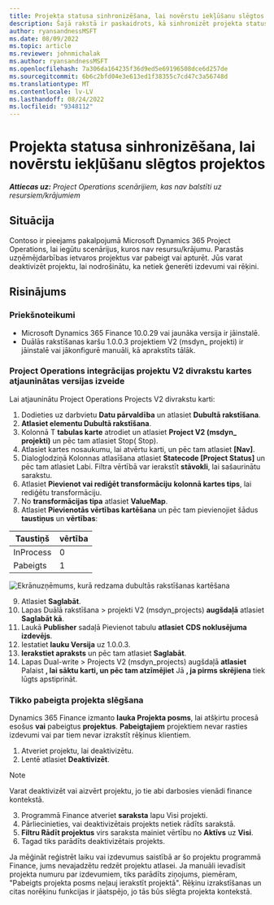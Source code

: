 ```yaml
---
title: Projekta statusa sinhronizēšana, lai novērstu iekļūšanu slēgtos projektos
description: Šajā rakstā ir paskaidrots, kā sinhronizēt projekta statusu, lai novērstu iekļūšanu neaktīvos vai slēgtos projektos.
author: ryansandnessMSFT
ms.date: 08/09/2022
ms.topic: article
ms.reviewer: johnmichalak
ms.author: ryansandnessMSFT
ms.openlocfilehash: 7a306da164235f36d9ed5e69196508dce6d257de
ms.sourcegitcommit: 6b6c2bfd04e3e613ed1f38355c7cd47c3a56748d
ms.translationtype: MT
ms.contentlocale: lv-LV
ms.lasthandoff: 08/24/2022
ms.locfileid: "9348112"
---
```

# <a name="sync-project-status-to-prevent-entry-against-closed-projects"></a>Projekta statusa sinhronizēšana, lai novērstu iekļūšanu slēgtos projektos

_**Attiecas uz:** Project Operations scenārijiem, kas nav balstīti uz resursiem/krājumiem_

## <a name="scenario"></a>Situācija

Contoso ir pieejams pakalpojumā Microsoft Dynamics 365 Project Operations, lai iegūtu scenārijus, kuros nav resursu/krājumu. Parastās uzņēmējdarbības ietvaros projektus var pabeigt vai apturēt. Jūs varat deaktivizēt projektu, lai nodrošinātu, ka netiek ģenerēti izdevumi vai rēķini.

## <a name="solution"></a>Risinājums

### <a name="prerequisites"></a>Priekšnoteikumi

-   Microsoft Dynamics 365 Finance 10.0.29 vai jaunāka versija ir jāinstalē.
-   Duālās rakstīšanas karšu 1.0.0.3 projektiem V2 (msdyn\_ projekti) ir jāinstalē vai jākonfigurē manuāli, kā aprakstīts tālāk.

### <a name="create-an-updated-version-of-the-project-operations-integration-projects-v2-dual-write-map"></a>Project Operations integrācijas projektu V2 divrakstu kartes atjauninātas versijas izveide

Lai atjauninātu Project Operations Projects V2 divrakstu karti:

1. Dodieties uz darbvietu **Datu pārvaldība** un atlasiet **Dubultā rakstīšana**.
2. **Atlasiet elementu Dubultā rakstīšana**.
3. Kolonnā T **tabulas karte** atrodiet un atlasiet **Project V2 (msdyn\_ projekti)** un pēc tam atlasiet Stop( Stop).
4. Atlasiet kartes nosaukumu, lai atvērtu karti, un pēc tam atlasiet **[Nav]**.
5. Dialoglodziņā Kolonnas atlasīšana atlasiet **Statecode \[Project Status\]** un pēc tam atlasiet Labi. Filtra vērtībā var ierakstīt **stāvokli**, lai sašaurinātu sarakstu.
6.  Atlasiet **Pievienot vai rediģēt transformāciju** **kolonnā kartes tips**, lai rediģētu transformāciju.
7.  No **transformācijas tipa** atlasiet **ValueMap**.
8.  Atlasiet **Pievienotās vērtības kartēšana** un pēc tam pievienojiet šādus **taustiņus** un **vērtības**:

   Taustiņš       | vērtība 
   ----------|-------
   InProcess | 0     
   Pabeigts | 1     

![Ekrānuzņēmums, kurā redzama dubultās rakstīšanas kartēšana](media/projectstage-dw-mapping.png)

9. Atlasiet **Saglabāt**.
10. Lapas Duālā rakstīšana > projekti V2 (msdyn_projects) **augšdaļā** atlasiet **Saglabāt kā**.
11. Laukā **Publisher** sadaļā Pievienot tabulu **atlasiet** **CDS noklusējuma izdevējs**.
12. Iestatiet **lauku Versija** uz 1.0.0.3.
13. **Ierakstiet apraksts** un pēc tam atlasiet **Saglabāt**.
14. Lapas Dual-write > Projects V2 (msdyn_projects) augšdaļā **atlasiet** Palaist **, lai sāktu karti, un pēc tam atzīmējiet** Jā **, ja pirms skrējiena** tiek lūgts apstiprināt. 

### <a name="close-a-newly-completed-project"></a>Tikko pabeigta projekta slēgšana

Dynamics 365 Finance izmanto **lauka Projekta posms**, lai atšķirtu procesā esošus **vai** pabeigtus **projektus**. **Pabeigtajiem** projektiem nevar rasties izdevumi vai par tiem nevar izrakstīt rēķinus klientiem.

1. Atveriet projektu, lai deaktivizētu.
2. Lentē atlasiet **Deaktivizēt**.

> [!NOTE]
> Varat deaktivizēt vai aizvērt projektu, jo tie abi darbosies vienādi finance kontekstā.

3. Programmā Finance atveriet **saraksta** lapu Visi projekti.
4. Pārliecinieties, vai deaktivizētais projekts netiek rādīts sarakstā.
5. **Filtru Rādīt projektus** virs saraksta mainiet vērtību no **Aktīvs** uz **Visi**.
6. Tagad tiks parādīts deaktivizētais projekts.

Ja mēģināt reģistrēt laiku vai izdevumus saistībā ar šo projektu programmā Finance, jums nevajadzētu redzēt projektu atlasei. Ja manuāli ievadīsit projekta numuru par izdevumiem, tiks parādīts ziņojums, piemēram, "Pabeigts projekta posms neļauj ierakstīt projektā". Rēķinu izrakstīšanas un citas norēķinu funkcijas ir jāatspējo, jo tās būs slēgta projekta kontekstā.


